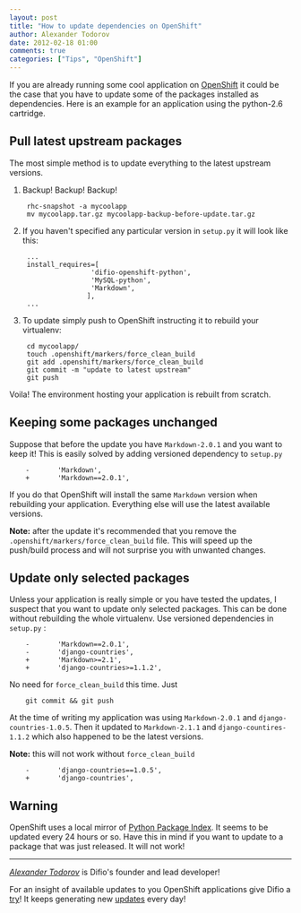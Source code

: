 ```yaml
---
layout: post
title: "How to update dependencies on OpenShift"
author: Alexander Todorov
date: 2012-02-18 01:00
comments: true
categories: ["Tips", "OpenShift"]
---
```


If you are already running some cool application on [OpenShift](http://openshift.redhat.com)
it could be the case that you have to update some of the packages installed as dependencies.
Here is an example for an application using the python-2.6 cartridge.


Pull latest upstream packages
-----------------------------

The most simple method is to update everything to the latest upstream versions. 

1. Backup! Backup! Backup!

        rhc-snapshot -a mycoolapp
        mv mycoolapp.tar.gz mycoolapp-backup-before-update.tar.gz

1. If you haven't specified any particular version in `setup.py` it will
look like this:

        ...
        install_requires=[
                        'difio-openshift-python',
                        'MySQL-python',
                        'Markdown',
                       ],
        ...

1. To update simply push to OpenShift instructing it to rebuild your virtualenv:

        cd mycoolapp/
        touch .openshift/markers/force_clean_build
        git add .openshift/markers/force_clean_build
        git commit -m "update to latest upstream"
        git push

Voila! The environment hosting your application is rebuilt from scratch.

Keeping some packages unchanged
-------------------------------

Suppose that before the update you have `Markdown-2.0.1` and you want to keep it!
This is easily solved by adding versioned dependency to `setup.py`

        -       'Markdown',
        +       'Markdown==2.0.1',

If you do that OpenShift will install the same `Markdown` version when rebuilding your
application. Everything else will use the latest available versions.


**Note:** after the update it's recommended that you remove the 
`.openshift/markers/force_clean_build` file. This will speed up the push/build process
and will not surprise you with unwanted changes.


Update only selected packages
-------------------------

Unless your application is really simple or you have tested the updates, I suspect that
you want to update only selected packages. This can be done without rebuilding the whole
virtualenv. Use versioned dependencies in `setup.py` :

        -       'Markdown==2.0.1',
        -       'django-countries',
        +       'Markdown>=2.1',
        +       'django-countries>=1.1.2',

No need for `force_clean_build` this time. Just

        git commit && git push

At the time of writing my application was using `Markdown-2.0.1` and `django-countries-1.0.5`.
Then it updated to `Markdown-2.1.1` and `django-countires-1.1.2` which also happened to be
the latest versions.


**Note:** this will not work without `force_clean_build`

        -       'django-countries==1.0.5',
        +       'django-countries',


Warning
-------

OpenShift uses a local mirror of [Python Package Index](http://pypi.python.org).
It seems to be updated every 24 hours or so. Have this in mind if you want to update
to a package that was just released. It will not work!


---------------------------------------------------------------------------------

[*Alexander Todorov*](http://about.me/atodorov) is Difio's founder and lead developer!

For an insight of available updates to you OpenShift applications give
Difio a [try](https://difio-otb.rhcloud.com/applications/mine/)!
It keeps generating new [updates](http://www.dif.io) every day!

